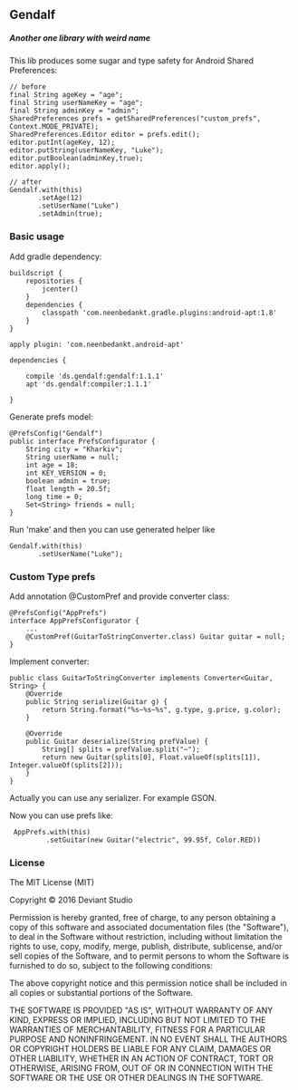 ## Gendalf 
##### Another one library with weird name

This lib produces some sugar and type safety for Android Shared Preferences:

```
// before
final String ageKey = "age";
final String userNameKey = "age";
final String adminKey = "admin";
SharedPreferences prefs = getSharedPreferences("custom_prefs", Context.MODE_PRIVATE);
SharedPreferences.Editor editor = prefs.edit();
editor.putInt(ageKey, 12);
editor.putString(userNameKey, "Luke");
editor.putBoolean(adminKey,true);
editor.apply();

// after
Gendalf.with(this)
       .setAge(12)
       .setUserName("Luke")
       .setAdmin(true);
```

### Basic usage

Add gradle dependency:
```
buildscript {
    repositories {
        jcenter()
    }
    dependencies {
        classpath 'com.neenbedankt.gradle.plugins:android-apt:1.8'
    }
}

apply plugin: 'com.neenbedankt.android-apt'

dependencies {

    compile 'ds.gendalf:gendalf:1.1.1'
    apt 'ds.gendalf:compiler:1.1.1'

}
```

Generate prefs model:
```
@PrefsConfig("Gendalf")
public interface PrefsConfigurator {
	String city = "Kharkiv";
	String userName = null;
	int age = 18;
	int KEY_VERSION = 0;
	boolean admin = true;
	float length = 20.5f;
	long time = 0;
	Set<String> friends = null;
}
```

Run 'make' and then you can use generated helper like
```
Gendalf.with(this)
       .setUserName("Luke");
```

### Custom Type prefs

Add annotation @CustomPref and provide converter class:
```
@PrefsConfig("AppPrefs")
interface AppPrefsConfigurator {
	...
    @CustomPref(GuitarToStringConverter.class) Guitar guitar = null;
}
```

Implement converter:
```
public class GuitarToStringConverter implements Converter<Guitar, String> {
    @Override
    public String serialize(Guitar g) {
        return String.format("%s~%s~%s", g.type, g.price, g.color);
    }

    @Override
    public Guitar deserialize(String prefValue) {
        String[] splits = prefValue.split("~");
        return new Guitar(splits[0], Float.valueOf(splits[1]), Integer.valueOf(splits[2]));
    }
}
```
Actually you can use any serializer. For example GSON.

Now you can use prefs like:
```
 AppPrefs.with(this)
         .setGuitar(new Guitar("electric", 99.95f, Color.RED))
```

### License

The MIT License (MIT)

Copyright © 2016 Deviant Studio

Permission is hereby granted, free of charge, to any person obtaining a copy of this software and associated documentation files (the "Software"), to deal in the Software without restriction, including without limitation the rights to use, copy, modify, merge, publish, distribute, sublicense, and/or sell copies of the Software, and to permit persons to whom the Software is furnished to do so, subject to the following conditions:

The above copyright notice and this permission notice shall be included in all copies or substantial portions of the Software.

THE SOFTWARE IS PROVIDED "AS IS", WITHOUT WARRANTY OF ANY KIND, EXPRESS OR IMPLIED, INCLUDING BUT NOT LIMITED TO THE WARRANTIES OF MERCHANTABILITY, FITNESS FOR A PARTICULAR PURPOSE AND NONINFRINGEMENT. IN NO EVENT SHALL THE AUTHORS OR COPYRIGHT HOLDERS BE LIABLE FOR ANY CLAIM, DAMAGES OR OTHER LIABILITY, WHETHER IN AN ACTION OF CONTRACT, TORT OR OTHERWISE, ARISING FROM, OUT OF OR IN CONNECTION WITH THE SOFTWARE OR THE USE OR OTHER DEALINGS IN THE SOFTWARE.
